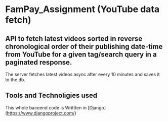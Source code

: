 # FamPay_Assignment (YouTube data fetch)
API to fetch latest videos sorted in reverse chronological order of their publishing date-time from YouTube for a given tag/search query in a paginated response.
-----------------------------------------------------------------------------------------------------------------
The server fetches latest videos async after every 10 minutes and saves it to the db.
 
## Tools and Technoligies used
This whole baceend code is Writtten in [Django] (https://www.djangoproject.com/)
